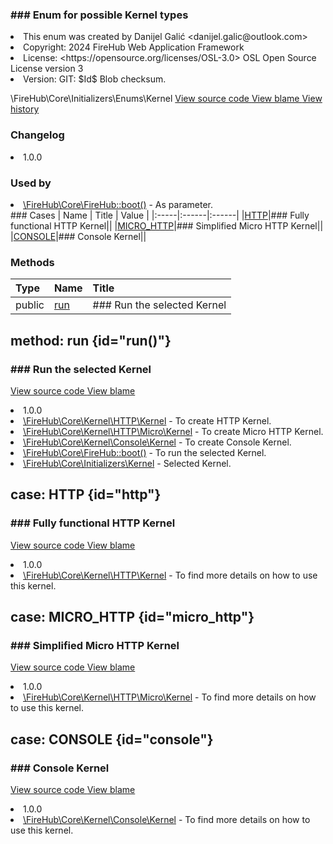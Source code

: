 <title># Kernel</title>

<code-block lang="php">
<![CDATA[enum Kernel]]>
</code-block>













### ### Enum for possible Kernel types



<deflist>
    <def title="Enum basic info:">
        <list><li>This enum was created by Danijel Galić &lt;danijel.galic@outlook.com&gt;</li><li>Copyright: 2024 FireHub Web Application Framework</li><li>License: &lt;https://opensource.org/licenses/OSL-3.0&gt; OSL Open Source License version 3</li><li>Version: GIT: $Id$ Blob checksum.</li></list>
    </def>
</deflist>

<deflist><def title="Fully Qualified Enum Name:">
        \FireHub\Core\Initializers\Enums\Kernel
    </def><def title="Source code:">
        <a href="https://github.com/The-FireHub-Project/Core/blob/develop-pre-alpha-m1/src/initializers/enums/firehub.Kernel.php#L28">
            View source code
        </a>
    </def>
    <def title="Blame:">
        <a href="https://github.com/The-FireHub-Project/Core/blame/develop-pre-alpha-m1/src/initializers/enums/firehub.Kernel.php">
            View blame
        </a>
    </def>
    <def title="History:">
        <a href="https://github.com/The-FireHub-Project/Core/commits/develop-pre-alpha-m1/src/initializers/enums/firehub.Kernel.php">
            View history
        </a>
    </def></deflist>
### Changelog
<deflist>
    <def title="Version history:">
        <list><li>1.0.0</li></list>
    </def>
</deflist>


### Used by
<deflist>
    <def title="This enum is used by:">
        <list><li><a href="FireHub.md#boot()">\FireHub\Core\FireHub::boot()</a>  - <format style="italic">As parameter.</format></li></list>
    </def>
</deflist>
### Cases
| Name | Title | Value |
|:-----|:------|:------|
|<a href="#http">HTTP</a>|### Fully functional HTTP Kernel||
|<a href="#micro_http">MICRO_HTTP</a>|### Simplified Micro HTTP Kernel||
|<a href="#console">CONSOLE</a>|### Console Kernel||

### Methods
| Type | Name | Title |
|:-----|:-----|:------|
|public|<a href="#run()">run</a>|### Run the selected Kernel|

## method: run {id="run()"}

<code-block lang="php">
    <![CDATA[public Kernel::run():\FireHub\Core\Initializers\Kernel]]>
</code-block>













### ### Run the selected Kernel



<deflist><def title="Source code:">
                <a href="https://github.com/The-FireHub-Project/Core/blob/develop-pre-alpha-m1/src/initializers/enums/firehub.Kernel.php#L64">
                    View source code
                </a>
            </def>
            <def title="Blame:">
                <a href="https://github.com/The-FireHub-Project/Core/blame/develop-pre-alpha-m1/src/initializers/enums/firehub.Kernel.php#L64">
                    View blame
                </a>
            </def></deflist>
<deflist>
    <def title="Version history:">
        <list><li>1.0.0</li></list>
    </def>
</deflist>
<deflist>
    <def title="This method uses:">
        <list><li><a href="Kernel.md">\FireHub\Core\Kernel\HTTP\Kernel</a>  - <format style="italic">To create HTTP Kernel.</format></li><li><a href="Kernel.md">\FireHub\Core\Kernel\HTTP\Micro\Kernel</a>  - <format style="italic">To create Micro HTTP Kernel.</format></li><li><a href="Kernel.md">\FireHub\Core\Kernel\Console\Kernel</a>  - <format style="italic">To create Console Kernel.</format></li></list>
    </def>
</deflist>
<deflist>
    <def title="This method is used by:">
        <list><li><a href="FireHub.md#boot()">\FireHub\Core\FireHub::boot()</a>  - <format style="italic">To run the selected Kernel.</format></li></list>
    </def>
</deflist>
<deflist>
    <def title="This method returns:">
        <list><li><a href="Kernel.md">\FireHub\Core\Initializers\Kernel</a> - <format style="italic">Selected Kernel.</format></li></list>
    </def>
</deflist>
## case: HTTP {id="http"}

<code-block lang="php">
<![CDATA[
    HTTP    ]]>
</code-block>







### ### Fully functional HTTP Kernel



<deflist><def title="Source code:">
                <a href="https://github.com/The-FireHub-Project/Core/blob/develop-pre-alpha-m1/src/initializers/enums/firehub.Kernel.php#L36">
                    View source code
                </a>
            </def>
            <def title="Blame:">
                <a href="https://github.com/The-FireHub-Project/Core/blame/develop-pre-alpha-m1/src/initializers/enums/firehub.Kernel.php#L36">
                    View blame
                </a>
            </def></deflist>
<deflist>
    <def title="Version history:">
        <list><li>1.0.0</li></list>
    </def>
</deflist>
<deflist>
    <def title="See also:">
        <list><li><a href="Kernel.md">\FireHub\Core\Kernel\HTTP\Kernel</a> - <format style="italic">To find more details on how to use this kernel.</format></li></list>
    </def>
</deflist>
## case: MICRO_HTTP {id="micro_http"}

<code-block lang="php">
<![CDATA[
    MICRO_HTTP    ]]>
</code-block>







### ### Simplified Micro HTTP Kernel



<deflist><def title="Source code:">
                <a href="https://github.com/The-FireHub-Project/Core/blob/develop-pre-alpha-m1/src/initializers/enums/firehub.Kernel.php#L44">
                    View source code
                </a>
            </def>
            <def title="Blame:">
                <a href="https://github.com/The-FireHub-Project/Core/blame/develop-pre-alpha-m1/src/initializers/enums/firehub.Kernel.php#L44">
                    View blame
                </a>
            </def></deflist>
<deflist>
    <def title="Version history:">
        <list><li>1.0.0</li></list>
    </def>
</deflist>
<deflist>
    <def title="See also:">
        <list><li><a href="Kernel.md">\FireHub\Core\Kernel\HTTP\Micro\Kernel</a> - <format style="italic">To find more details on how to use this kernel.</format></li></list>
    </def>
</deflist>
## case: CONSOLE {id="console"}

<code-block lang="php">
<![CDATA[
    CONSOLE    ]]>
</code-block>







### ### Console Kernel



<deflist><def title="Source code:">
                <a href="https://github.com/The-FireHub-Project/Core/blob/develop-pre-alpha-m1/src/initializers/enums/firehub.Kernel.php#L52">
                    View source code
                </a>
            </def>
            <def title="Blame:">
                <a href="https://github.com/The-FireHub-Project/Core/blame/develop-pre-alpha-m1/src/initializers/enums/firehub.Kernel.php#L52">
                    View blame
                </a>
            </def></deflist>
<deflist>
    <def title="Version history:">
        <list><li>1.0.0</li></list>
    </def>
</deflist>
<deflist>
    <def title="See also:">
        <list><li><a href="Kernel.md">\FireHub\Core\Kernel\Console\Kernel</a> - <format style="italic">To find more details on how to use this kernel.</format></li></list>
    </def>
</deflist>